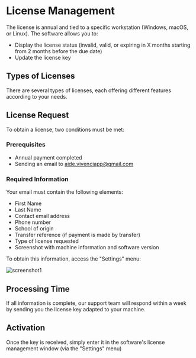 # License Management

The license is annual and tied to a specific workstation (Windows, macOS, or Linux). The software allows you to:

- Display the license status (invalid, valid, or expiring in X months starting from 2 months before the due date)
- Update the license key

## Types of Licenses

There are several types of licenses, each offering different features according to your needs.

## License Request

To obtain a license, two conditions must be met:

### Prerequisites

- Annual payment completed
- Sending an email to aide.vivenciapp@gmail.com

### Required Information

Your email must contain the following elements:

- First Name
- Last Name
- Contact email address
- Phone number
- School of origin
- Transfer reference (if payment is made by transfer)
- Type of license requested
- Screenshot with machine information and software version

To obtain this information, access the "Settings" menu:

![screenshot1](assets/help/en/images/image_license.png)

## Processing Time

If all information is complete, our support team will respond within a week by sending you the license key adapted to your machine.

## Activation

Once the key is received, simply enter it in the software's license management window (via the "Settings" menu)

